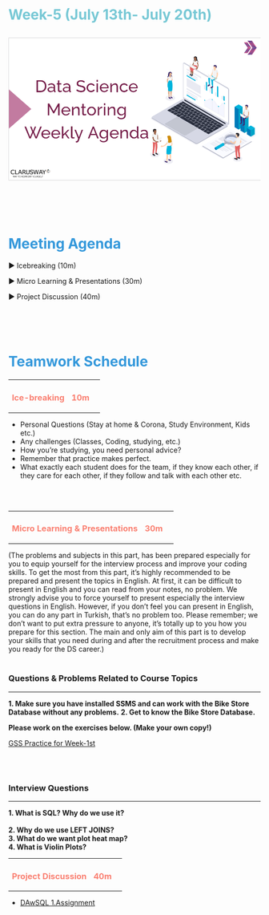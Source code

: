 <h1><strong><span style="color: #77C8D5;">Week-5 (July 13th- July 20th)</strong></span>

![logo](ds_agenda_logo.png)

<br>


<h1><strong><span style="color: #3498DB;">Meeting Agenda</strong></h1></span>

<span class="c16 c30">▶ </span><span
class="c42 c82">Icebreaking (10m)</span><span class="c16 c23"> </span>

<span class="c16 c30">▶ </span><span
class="c42 c82">Micro Learning & Presentations (30m)</span><span class="c46 c42 c48"> </span>


<span class="c30">▶ </span><span class="c46 c48 c42">Project Discussion (40m)</span>

<br>
<br>
<br>

<div style="page-break-after: always;"></div>

<h1><strong><span style="color: #3498DB;">Teamwork Schedule</strong></h1></span>

<table style= "width:100%;">
                <tr>
                <td style="color: #FA8072; text-align:left "><h3><strong><p>Ice-breaking</td>
                <td style="color: #FA8072; text-align:right;"><h3><strong><p>10m</p><td>                </tr>
</table>

- Personal Questions (Stay at home & Corona, Study Environment, Kids etc.) 
- Any challenges (Classes, Coding, studying, etc.) 
- How you’re studying, you need personal advice? 
- Remember that practice makes perfect. 
- What exactly each student does for the team, if they know each other, if they care for each other, if they follow and talk with each other etc. 

<br>
<br>

<table style= "width:100%;">
                <tr>
                <td style="color: #FA8072; text-align:left "><h3><strong><p>Micro Learning & Presentations</td>
                <td style="color: #FA8072; text-align:right;"><h3><strong><p>30m</p><td>                </tr>
</table>
(The problems and subjects in this part, has been prepared especially for you to equip yourself for the interview process and improve your coding skills.
To get the most from this part, it’s highly recommended to be prepared and present the topics in English.
At first, it can be difficult to present in English and you can read from your notes, no problem.
We strongly advise you to force yourself to present especially the interview questions in English.
However, if you don’t feel you can present in English, you can do any part in Turkish, that’s no problem too.
Please remember; we don’t want to put extra pressure to anyone, it’s totally up to you how you prepare for this section.
The main and only aim of this part is to develop your skills that you need during and after the recruitment process and make you ready for the DS career.)
<br><br>

<h3><strong>Questions & Problems Related to Course Topics</strong></h4>
<hr>

**1. Make sure you have installed SSMS and can work with the Bike Store Database without any problems.**
**2. Get to know the Bike Store Database.**

**Please work on the exercises below. (Make your own copy!)**

[GSS Practice for Week-1st](https://docs.google.com/spreadsheets/d/1AJMZ8sXZsw_dboHIirnzQNnV6DSjWUTq9EONh5Oj9q4/edit#gid=121431986)

<br><br>
<h3><strong>Interview Questions</strong></h4>
<hr>

**1. What is SQL? Why do we use it?**
   <br>               
**2. Why do we use LEFT JOINS?**
                  <br>
**3. What do we want plot heat map?**
                  <br>
**4. What is Violin Plots?**
<br>


<table style= "width:100%;">
                <tr>
                <td style="color: #FA8072; text-align:left "><h3><strong><p>Project Discussion</td>
                <td style="color: #FA8072; text-align:right;"><h3><strong><p>40m</p><td>                </tr>
                
</table>



- [DAwSQL 1.Assignment](https://lms.clarusway.com/mod/assign/view.php?id=10126) <br>


